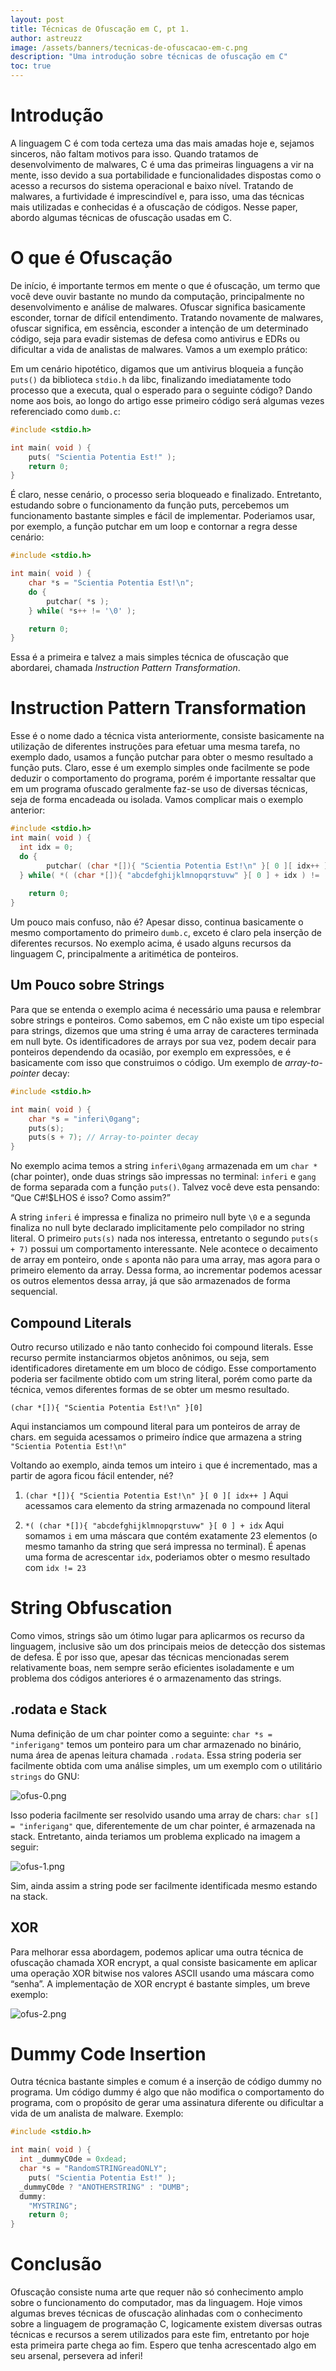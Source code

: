 ```yaml
---
layout: post
title: Técnicas de Ofuscação em C, pt 1.
author: astreuzz
image: /assets/banners/tecnicas-de-ofuscacao-em-c.png
description: "Uma introdução sobre técnicas de ofuscação em C"
toc: true
---
```


# Introdução

A linguagem C é com toda certeza uma das mais amadas hoje e, sejamos sinceros, não faltam motivos para isso. Quando tratamos de desenvolvimento de malwares, C é uma das primeiras linguagens a vir na mente, isso devido a sua portabilidade e funcionalidades dispostas como o acesso a recursos do sistema operacional e baixo nível. Tratando de malwares, a furtividade é imprescindível e, para isso, uma das técnicas mais utilizadas e conhecidas é a ofuscação de códigos. Nesse paper, abordo algumas técnicas de ofuscação usadas em C.

# O que é Ofuscação

De início, é importante termos em mente o que é ofuscação, um termo que você deve ouvir bastante no mundo da computação, principalmente no desenvolvimento e análise de malwares. Ofuscar significa basicamente esconder, tornar de difícil entendimento. Tratando novamente de malwares, ofuscar significa, em essência, esconder a intenção de um determinado código, seja para evadir sistemas de defesa como antivirus e EDRs ou dificultar a vida de analistas de malwares. Vamos a um exemplo prático:

Em um cenário hipotético, digamos que um antivirus bloqueia a função `puts()` da biblioteca `stdio.h` da libc, finalizando imediatamente todo processo que a executa, qual o esperado para o seguinte código? Dando nome aos bois, ao longo do artigo esse primeiro código será algumas vezes referenciado como `dumb.c`:

```c
#include <stdio.h>

int main( void ) {
	puts( "Scientia Potentia Est!" );
	return 0;
}
```

É claro, nesse cenário, o processo seria bloqueado e finalizado. Entretanto, estudando sobre o funcionamento da função puts, percebemos um funcionamento bastante simples e fácil de implementar. Poderiamos usar, por exemplo, a função putchar em um loop e contornar a regra desse cenário:

```c
#include <stdio.h>

int main( void ) {
	char *s = "Scientia Potentia Est!\n";
	do {
		putchar( *s );
	} while( *s++ != '\0' );

	return 0;
}
```

Essa é a primeira e talvez a mais simples técnica de ofuscação que abordarei, chamada *Instruction Pattern Transformation*.

# Instruction Pattern Transformation

Esse é o nome dado a técnica vista anteriormente, consiste basicamente na utilização de diferentes instruções para efetuar uma mesma tarefa, no exemplo dado, usamos a função putchar para obter o mesmo resultado a função puts. Claro, esse é um exemplo simples onde facilmente se pode deduzir o comportamento do programa, porém é importante ressaltar que em um programa ofuscado geralmente faz-se uso de diversas técnicas, seja de forma encadeada ou isolada. Vamos complicar mais o exemplo anterior:

```c
#include <stdio.h>
int main( void ) {
  int idx = 0;
  do {
        putchar( (char *[]){ "Scientia Potentia Est!\n" }[ 0 ][ idx++ ] );
  } while( *( (char *[]){ "abcdefghijklmnopqrstuvw" }[ 0 ] + idx ) != '\0' );
	
	return 0;
}
```

Um pouco mais confuso, não é? Apesar disso, continua basicamente o mesmo comportamento do primeiro `dumb.c`, exceto é claro pela inserção de diferentes recursos. No exemplo acima, é usado alguns recursos da linguagem C, principalmente a aritimética de ponteiros.

## Um Pouco sobre Strings

Para que se entenda o exemplo acima é necessário uma pausa e relembrar sobre strings e ponteiros. Como sabemos, em C não existe um tipo especial para strings, dizemos que uma string é uma array de caracteres terminada em null byte. Os identificadores de arrays por sua vez, podem decair para ponteiros dependendo da ocasião, por exemplo em expressões, e é basicamente com isso que construimos o código. Um exemplo de *array-to-pointer* decay:

```c
#include <stdio.h>

int main( void ) {
	char *s = "inferi\0gang";
	puts(s);
	puts(s + 7); // Array-to-pointer decay
}
```

No exemplo acima temos a string `inferi\0gang` armazenada em um `char *` (char pointer), onde duas strings são impressas no terminal: `inferi` e `gang` de forma separada com a função `puts()`. Talvez você deve esta pensando: “Que C#!$LHOS é isso? Como assim?”

A string `inferi` é impressa e finaliza no primeiro null byte `\0` e a segunda finaliza no null byte declarado implicitamente pelo compilador no string literal. O primeiro `puts(s)` nada nos interessa, entretanto o segundo `puts(s + 7)` possui um comportamento interessante. Nele acontece o decaimento de array em ponteiro, onde `s` aponta não para uma array, mas agora para o primeiro elemento da array. Dessa forma, ao incrementar podemos acessar os outros elementos dessa array, já que são armazenados de forma sequencial.

## Compound Literals

Outro recurso utilizado e não tanto conhecido foi compound literals. Esse recurso permite instanciarmos objetos anônimos, ou seja, sem identificadores diretamente em um bloco de código. Esse comportamento poderia ser facilmente obtido com um string literal, porém como parte da técnica, vemos diferentes formas de se obter um mesmo resultado.

`(char *[]){ "Scientia Potentia Est!\n" }[0]` 

Aqui instanciamos um compound literal para um ponteiros de array de chars. em seguida acessamos o primeiro índice que armazena a string `"Scientia Potentia Est!\n"`

Voltando ao exemplo, ainda temos um inteiro `i` que é incrementado, mas a partir de agora ficou fácil entender, né?

1. `(char *[]){ "Scientia Potentia Est!\n" }[ 0 ][ idx++ ]` Aqui acessamos cara elemento da string armazenada no compound literal

2. `*( (char *[]){ "abcdefghijklmnopqrstuvw" }[ 0 ] + idx` Aqui somamos `i` em uma máscara que contém exatamente 23 elementos (o mesmo tamanho da string que será impressa no terminal). É apenas uma forma de acrescentar `idx`, poderiamos obter o mesmo resultado com `idx != 23`

# String Obfuscation

Como vimos, strings são um ótimo lugar para aplicarmos os recurso da linguagem, inclusive são um dos principais meios de detecção dos sistemas de defesa. É por isso que, apesar das técnicas mencionadas serem relativamente boas, nem sempre serão eficientes isoladamente e um problema dos códigos anteriores é o armazenamento das strings. 

## .rodata e Stack

Numa definição de um char pointer como a seguinte: `char *s = "inferigang"` temos um ponteiro para um char armazenado no binário, numa área de apenas leitura chamada `.rodata`. Essa string poderia ser facilmente obtida com uma análise simples, um um exemplo com o utilitário `strings` do GNU:

![ofus-0.png](/assets/img/ofus-0.png)

Isso poderia facilmente ser resolvido usando uma array de chars: `char s[] = "inferigang"` que, diferentemente de um char pointer, é armazenada na stack. Entretanto, ainda teriamos um problema explicado na imagem a seguir:

![ofus-1.png](/assets/img/ofus-1.png)

Sim, ainda assim a string pode ser facilmente identificada mesmo estando na stack.

## XOR

Para melhorar essa abordagem, podemos aplicar uma outra técnica de ofuscação chamada XOR encrypt, a qual consiste basicamente em aplicar uma operação XOR bitwise nos valores ASCII usando uma máscara como “senha”. A implementação de XOR encrypt é bastante simples, um breve exemplo:

![ofus-2.png](/assets/img/ofus-2.png)

# Dummy Code Insertion

Outra técnica bastante simples e comum é a inserção de código dummy no programa. Um código dummy é algo que não modifica o comportamento do programa, com o propósito de gerar uma assinatura diferente ou dificultar a vida de um analista de malware. Exemplo:

```c
#include <stdio.h>

int main( void ) {
  int _dummyC0de = 0xdead;
  char *s = "RandomSTRINGreadONLY";
	puts( "Scientia Potentia Est!" );
  _dummyC0de ? "ANOTHERSTRING" : "DUMB";
  dummy:
    "MYSTRING";
	return 0;
}
```

# Conclusão

Ofuscação consiste numa arte que requer não só conhecimento amplo sobre o funcionamento do computador, mas da linguagem. Hoje vimos algumas breves técnicas de ofuscação alinhadas com o conhecimento sobre a linguagem de programação C, logicamente existem diversas outras técnicas e recursos a serem utilizados para este fim, entretanto por hoje esta primeira parte chega ao fim. Espero que tenha acrescentado algo em seu arsenal, persevera ad inferi!
